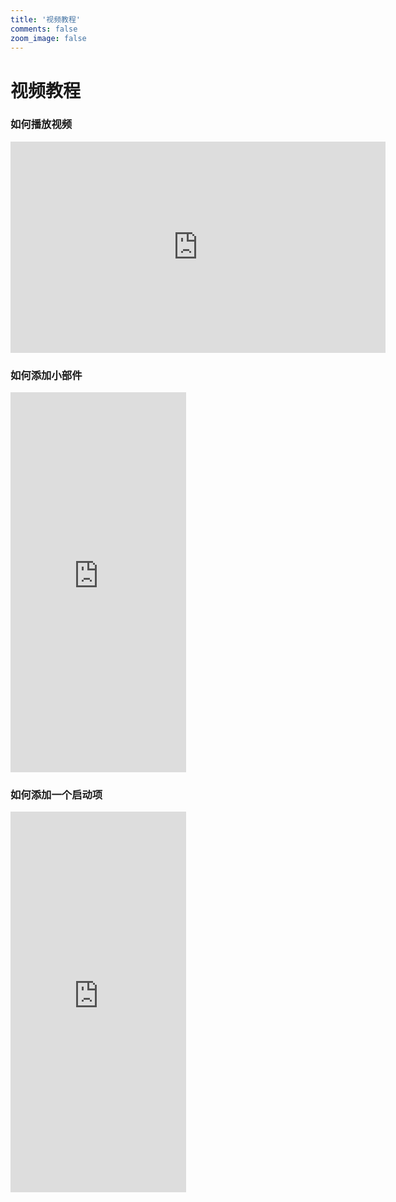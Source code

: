 ```yaml
---
title: '视频教程'
comments: false
zoom_image: false
---
```

# 视频教程

### 如何播放视频
  <iframe style='width: 600px;height: 338px' frameborder='no' allowfullscreen mozallowfullscreen webkitallowfullscreen src='http://go.plvideo.cn/front/video/preview?vid=efc6d0978ca7f303e0f0e009465f3b52_e'></iframe>
<!-- more -->
  
### 如何添加小部件
  <iframe src="https://streamable.com/e/p12zul" width="281" height="608" frameborder="0" allowfullscreen></iframe>

### 如何添加一个启动项
  <iframe src="https://streamable.com/e/ewie77" width="281" height="609" frameborder="0" allowfullscreen></iframe>